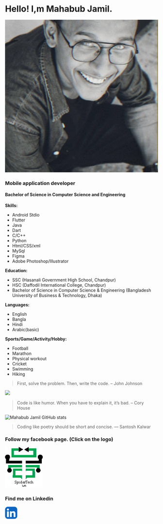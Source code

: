 # Hello! I,m Mahabub Jamil.
![Mahabub Jamil](me.jpg)
### **Mobile application developer**
#### Bachelor of Science in Computer Science and Engineering

**Skills:**
- Android Stdio
- Flutter
- Java
- Dart
- C/C++
- Python
- Html/CSS/xml
- MySql
- Figma
- Adobe Photoshop/Illustrator

**Education:**
- SSC (Hasanali Government High School, Chandpur)
- HSC (Daffodil International College, Chandpur)
- Bachelor of Science in Computer Science & Engineering (Bangladesh University of Business & Technology, Dhaka)

**Languages:**
- English
- Bangla
- Hindi
- Arabic(basic)

**Sports/Game/Activity/Hobby:**
- Football
- Marathon
- Physical workout
- Cricket
- Swimming
- Hiking

> First, solve the problem. Then, write the code. – John Johnson

<img src="https://github-readme-stats.vercel.app/api/top-langs/?username=MrError10" />

> Code is like humor. When you have to explain it, it’s bad. – Cory House

![Mahabub Jamil GitHub stats](https://github-readme-stats.vercel.app/api?username=MrError10&theme=radical&show_icons=true)

> Coding like poetry should be short and concise. ― Santosh Kalwar

### Follow my facebook page. (Click on the logo)
[![My facebook page](stl.png)](https://www.facebook.com/mmspidertechlab)
### Find me on Linkedin
[![Linkedin Profile](linkedin.png)](https://www.linkedin.com/in/rmahabub03)